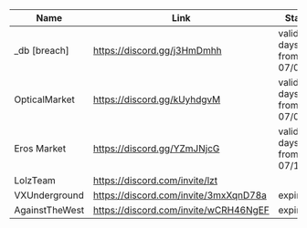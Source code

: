 |Name|Link|Status|
| ------ | ------ | ------ |
|_db [breach]| https://discord.gg/j3HmDmhh| valid 7 days from 07/06/21|
|OpticalMarket| https://discord.gg/kUyhdgvM| valid 7 days from 07/06/21|
|Eros Market| https://discord.gg/YZmJNjcG| valid 7 days from 07/19/21|
|LolzTeam| https://discord.com/invite/lzt|
|VXUnderground| https://discord.com/invite/3mxXqnD78a |expired|
|AgainstTheWest| https://discord.com/invite/wCRH46NgEF |expired|
